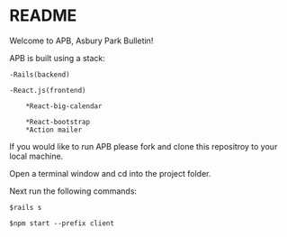 # README

Welcome to APB, Asbury Park Bulletin!

APB is built using a stack:

    -Rails(backend)

    -React.js(frontend)

        *React-big-calendar
        
        *React-bootstrap
        *Action mailer

If you would like to run APB please fork and clone this repositroy to your local machine.

Open a terminal window and cd into the project folder.

Next run the following commands:

    $rails s

    $npm start --prefix client



